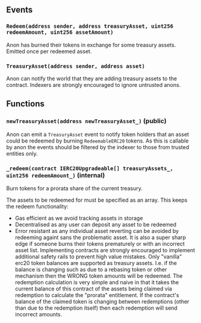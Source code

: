 



## Events
### `Redeem(address sender, address treasuryAsset, uint256 redeemAmount, uint256 assetAmount)`

Anon has burned their tokens in exchange for some treasury assets.
Emitted once per redeemed asset.




### `TreasuryAsset(address sender, address asset)`

Anon can notify the world that they are adding treasury assets to the
contract. Indexers are strongly encouraged to ignore untrusted anons.






## Functions
### `newTreasuryAsset(address newTreasuryAsset_)` (public)

Anon can emit a `TreasuryAsset` event to notify token holders that
an asset could be redeemed by burning `RedeemableERC20` tokens.
As this is callable by anon the events should be filtered by the
indexer to those from trusted entities only.




### `_redeem(contract IERC20Upgradeable[] treasuryAssets_, uint256 redeemAmount_)` (internal)

Burn tokens for a prorata share of the current treasury.

The assets to be redeemed for must be specified as an array. This keeps
the redeem functionality:
- Gas efficient as we avoid tracking assets in storage
- Decentralised as any user can deposit any asset to be redeemed
- Error resistant as any individual asset reverting can be avoided by
  redeeming againt sans the problematic asset.
It is also a super sharp edge if someone burns their tokens prematurely
or with an incorrect asset list. Implementing contracts are strongly
encouraged to implement additional safety rails to prevent high value
mistakes.
Only "vanilla" erc20 token balances are supported as treasury assets.
I.e. if the balance is changing such as due to a rebasing token or
other mechanism then the WRONG token amounts will be redeemed. The
redemption calculation is very simple and naive in that it takes the
current balance of this contract of the assets being claimed via
redemption to calculate the "prorata" entitlement. If the contract's
balance of the claimed token is changing between redemptions (other
than due to the redemption itself) then each redemption will send
incorrect amounts.




